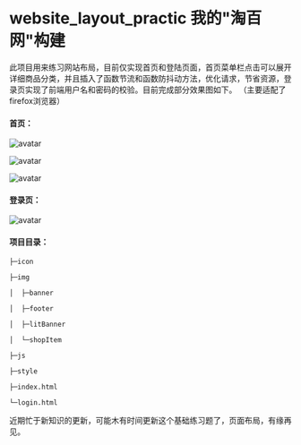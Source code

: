 # website_layout_practic 我的"淘百网"构建

此项目用来练习网站布局，目前仅实现首页和登陆页面，首页菜单栏点击可以展开详细商品分类，并且插入了函数节流和函数防抖动方法，优化请求，节省资源，登录页实现了前端用户名和密码的校验。目前完成部分效果图如下。
（主要适配了firefox浏览器）

#### 首页：
![avatar](https://img-blog.csdnimg.cn/20200219215629648.png?x-oss-process=image/watermark,type_ZmFuZ3poZW5naGVpdGk,shadow_10,text_aHR0cHM6Ly9ibG9nLmNzZG4ubmV0L2x1bmlhV2FuZw==,size_16,color_FFFFFF,t_70)

![avatar](https://img-blog.csdnimg.cn/2020021922022215.png?x-oss-process=image/watermark,type_ZmFuZ3poZW5naGVpdGk,shadow_10,text_aHR0cHM6Ly9ibG9nLmNzZG4ubmV0L2x1bmlhV2FuZw==,size_16,color_FFFFFF,t_70)

![avatar](https://img-blog.csdnimg.cn/20200219215708540.png?x-oss-process=image/watermark,type_ZmFuZ3poZW5naGVpdGk,shadow_10,text_aHR0cHM6Ly9ibG9nLmNzZG4ubmV0L2x1bmlhV2FuZw==,size_16,color_FFFFFF,t_70)

#### 登录页：
![avatar](https://img-blog.csdnimg.cn/20200304110815422.png?x-oss-process=image/watermark,type_ZmFuZ3poZW5naGVpdGk,shadow_10,text_aHR0cHM6Ly9ibG9nLmNzZG4ubmV0L2x1bmlhV2FuZw==,size_16,color_FFFFFF,t_70)

#### 项目目录：

```
├─icon

├─img

│  ├─banner

│  ├─footer

│  ├─litBanner

│  └─shopItem

├─js

├─style

├─index.html

└─login.html
```

近期忙于新知识的更新，可能木有时间更新这个基础练习题了，页面布局，有缘再见。
